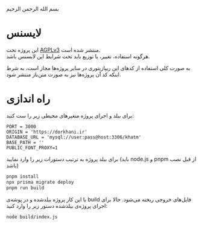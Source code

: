بسم الله الرحمن الرحیم

# لایسنس

این پروژه تحت [AGPLv3](https://www.gnu.org/licenses/agpl-3.0.en.html) منتشر شده است.  
هرگونه استفاده، تغییر، یا توزیع باید تحت شرایط این لایسنس باشد.

به صورت کلی استفاده از کدهای این ریپازیتوری در سایر پروژه‌ها مجاز است،
به شرط اینکه کد آن پروژه‌ها نیز به صورت متن‌باز منتشر شود.

# راه اندازی

برای بیلد و اجرای پروژه متغیرهای محیطی زیر را ست کنید:

```
PORT = 3000
ORIGIN = 'https://dorkhani.ir'
DATABASE_URL = 'mysql://user:pass@host:3306/khatm'
BASE_PATH = ''
PUBLIC_FONT_PROXY=1
```

برای بیلد پروژه به ترتیب دستورات زیر را وارد نمایید (باید node.js و pnpm از قبل نصب باشد)

```bash
pnpm install
npx prisma migrate deploy
pnpm run build
```

با این کار پروژه بیلدشده و در پوشه‌ی build فایل‌های خروجی ریخته می‌شود. حالا برای اجرای پروژه‌ی بیلدشده دستور زیر را وارد کنید:

```bash
node build/index.js
```
